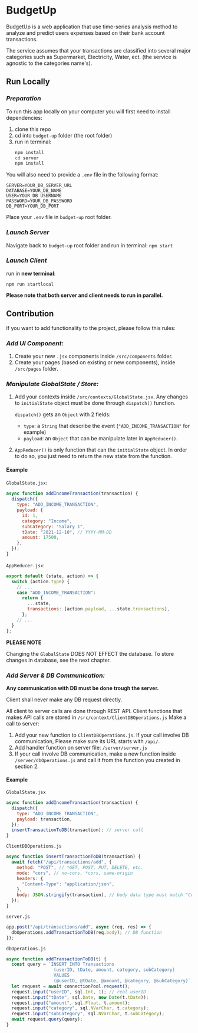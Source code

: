 # BudgetUp

BudgetUp is a web application that use time-series
analysis method to analyze and predict users expenses based on their bank account transactions.

The service assumes that your transactions are classified into several major categories such as Supermarket, Electricity, Water, ect. (the service is agnostic to the categories name's).

## Run Locally

### _Preparation_

To run this app locally on your computer you will first need to install dependencies:

1. clone this repo
2. cd into `budget-up` folder (the root folder)
3. run in terminal:
   ```cmd
   npm install
   cd server
   npm install
   ```

You will also need to provide a `.env` file in the following format:

```
SERVER=YOUR_DB_SERVER_URL
DATABASE=YOUR_DB_NAME
USER=YOUR_DB_USERNAME
PASSWORD=YOUR_DB_PASSWORD
DB_PORT=YOUR_DB_PORT
```

Place your `.env` file in `budget-up` root folder.

### _Launch Server_

Navigate back to `budget-up` root folder and run in terminal: `npm start`

### _Launch Client_

run in **new terminal**:

`npm run startlocal`

**Please note that both server and client needs to run in parallel.**

## Contribution

If you want to add functionality to the project, please follow this rules:

### _Add UI Component:_

1. Create your new `.jsx` components inside `/src/components` folder.
2. Create your pages (based on existing or new components), inside `/src/pages` folder.

### _Manipulate GlobalState / Store:_

1. Add your contexts inside `/src/contexts/GlobalState.jsx`. Any changes to `initialState` object must be done through `dispatch()` function.

   `dispatch()` gets an `Object` with 2 fields:

   - `type`: a `String` that describe the event (`"ADD_INCOME_TRANSACTION"` for example)
   - `payload`: an `Object` that can be manipulate later in `AppReducer()`.

2. `AppReducer()` is only function that can the `initialState` object. In order to do so, you just need to return the new state from the function.

#### Example

`GlobalState.jsx`:

```js
async function addIncomeTransaction(transaction) {
  dispatch({
    type: "ADD_INCOME_TRANSACTION",
    payload: {
      id: 1,
      category: "Income",
      subCategory: "Salary 1",
      tDate: "2021-12-10", // YYYY-MM-DD
      amount: 17500,
    },
  });
}
```

`AppReducer.jsx`:

```js
export default (state, action) => {
  switch (action.type) {
    // ...
    case "ADD_INCOME_TRANSACTION":
      return {
        ...state,
        transactions: [action.payload, ...state.transactions],
      };
    // ...
  }
};
```

**PLEASE NOTE**

Changing the `GlobalState` DOES NOT EFFECT the database. To store changes in database, see the next chapter.

### _Add Server & DB Communication:_

**Any communication with DB must be done trough the server.**

Client shall never make any DB request directly.

All client to server calls are done through REST API. Client functions that makes API calls are stored in `/src/context/ClientDBOperations.js`
Make a call to server:

1. Add your new function to `ClientDBOperations.js`. If your call involve DB communication, Please make sure its URL starts with `/api/`.
2. Add handler function on server file: `/server/server.js`
3. If your call involve DB communication, make a new function inside `/server/dbOperations.js` and call it from the function you created in section 2.

#### Example

`GlobalState.jsx`

```js
async function addIncomeTransaction(transaction) {
  dispatch({
    type: "ADD_INCOME_TRANSACTION",
    payload: transaction,
  });
  insertTransactionToDB(transaction); // server call
}
```

`ClientDBOperations.js`

```js
async function insertTransactionToDB(transaction) {
  await fetch("/api/transactions/add", {
    method: "POST", // *GET, POST, PUT, DELETE, etc.
    mode: "cors", // no-cors, *cors, same-origin
    headers: {
      "Content-Type": "application/json",
    },
    body: JSON.stringify(transaction), // body data type must match "Content-Type" header
  });
}
```

`server.js`

```js
app.post("/api/transactions/add", async (req, res) => {
  dbOperations.addTransactionToDB(req.body); // DB function
});
```

`dbOperations.js`

```js
async function addTransactionToDB(t) {
  const query = `INSERT INTO Transactions 
                  (userID, tDate, amount, category, subCategory)
                  VALUES 
                  (@userID, @tDate, @amount, @category, @subCategory)`;
  let request = await connectionPool.request();
  request.input("userID", sql.Int, 1); // real userID
  request.input("tDate", sql.Date, new Date(t.tDate));
  request.input("amount", sql.Float, t.amount);
  request.input("category", sql.NVarChar, t.category);
  request.input("subCategory", sql.NVarChar, t.subCategory);
  await request.query(query);
}
```
